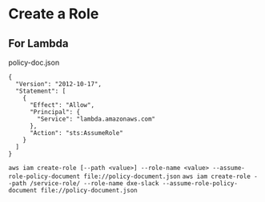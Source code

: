 # Create a Role 
## For Lambda
policy-doc.json
```
{
  "Version": "2012-10-17",
  "Statement": [
    {
      "Effect": "Allow",
      "Principal": {
        "Service": "lambda.amazonaws.com"
      },
      "Action": "sts:AssumeRole"
    }
  ]
}
```

`aws iam create-role [--path <value>] --role-name <value> --assume-role-policy-document file://policy-document.json`
`aws iam create-role --path /service-role/ --role-name dxe-slack --assume-role-policy-document file://policy-document.json`
